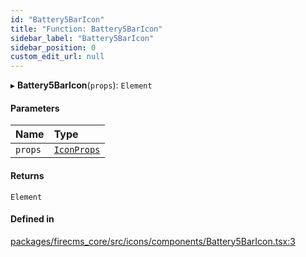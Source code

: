 ```yaml
---
id: "Battery5BarIcon"
title: "Function: Battery5BarIcon"
sidebar_label: "Battery5BarIcon"
sidebar_position: 0
custom_edit_url: null
---
```


▸ **Battery5BarIcon**(`props`): `Element`

#### Parameters

| Name | Type |
| :------ | :------ |
| `props` | [`IconProps`](../types/IconProps.md) |

#### Returns

`Element`

#### Defined in

[packages/firecms_core/src/icons/components/Battery5BarIcon.tsx:3](https://github.com/FireCMSco/firecms/blob/d45f3739/packages/firecms_core/src/icons/components/Battery5BarIcon.tsx#L3)
